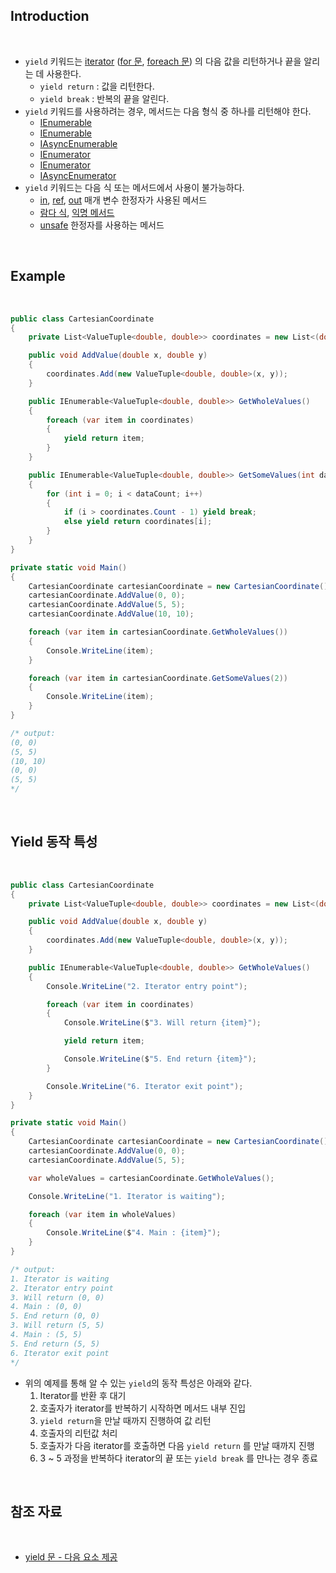 ## Introduction

<br>

- `yield` 키워드는 [iterator](https://learn.microsoft.com/en-us/dotnet/csharp/iterators) ([for 문](https://learn.microsoft.com/ko-kr/dotnet/csharp/language-reference/statements/iteration-statements#the-for-statement), [foreach 문](https://learn.microsoft.com/ko-kr/dotnet/csharp/language-reference/statements/iteration-statements#the-foreach-statement)) 의 다음 값을 리턴하거나 끝을 알리는 데 사용한다.
    - `yield return` : 값을 리턴한다.
    - `yield break` : 반복의 끝을 알린다.
- `yield` 키워드를 사용하려는 경우, 메서드는 다음 형식 중 하나를 리턴해야 한다.
    - [IEnumerable](https://learn.microsoft.com/en-us/dotnet/api/system.collections.ienumerable?view=net-7.0)
    - [IEnumerable<T>](https://learn.microsoft.com/en-us/dotnet/api/system.collections.generic.ienumerable-1?view=net-7.0)
    - [IAsyncEnumerable<T>](https://learn.microsoft.com/en-us/dotnet/api/system.collections.generic.iasyncenumerable-1?view=net-7.0)
    - [IEnumerator](https://learn.microsoft.com/ko-kr/dotnet/api/system.collections.ienumerator?view=net-7.0)
    - [IEnumerator<T>](https://learn.microsoft.com/ko-kr/dotnet/api/system.collections.generic.ienumerator-1?view=net-7.0)
    - [IAsyncEnumerator<T>](https://learn.microsoft.com/ko-kr/dotnet/api/system.collections.generic.iasyncenumerator-1?view=net-7.0)
- `yield` 키워드는 다음 식 또는 메서드에서 사용이 불가능하다.
    - [in](https://peponi-paradise.tistory.com/entry/C-Language-In-keyword-Parameter-modifier), [ref](https://peponi-paradise.tistory.com/entry/C-Language-Ref-keyword-Parameter-modifier), [out](https://peponi-paradise.tistory.com/entry/C-Language-Out-keyword-Parameter-modifier) 매개 변수 한정자가 사용된 메서드
    - [람다 식](https://learn.microsoft.com/ko-kr/dotnet/csharp/language-reference/operators/lambda-expressions), [익명 메서드](https://learn.microsoft.com/ko-kr/dotnet/csharp/language-reference/operators/delegate-operator)
    - [unsafe](https://peponi-paradise.tistory.com/entry/C-Language-Unsafe) 한정자를 사용하는 메서드

<br>

## Example

<br>

```cs
public class CartesianCoordinate
{
    private List<ValueTuple<double, double>> coordinates = new List<(double, double)>();

    public void AddValue(double x, double y)
    {
        coordinates.Add(new ValueTuple<double, double>(x, y));
    }

    public IEnumerable<ValueTuple<double, double>> GetWholeValues()
    {
        foreach (var item in coordinates)
        {
            yield return item;
        }
    }

    public IEnumerable<ValueTuple<double, double>> GetSomeValues(int dataCount)
    {
        for (int i = 0; i < dataCount; i++)
        {
            if (i > coordinates.Count - 1) yield break;
            else yield return coordinates[i];
        }
    }
}

private static void Main()
{
    CartesianCoordinate cartesianCoordinate = new CartesianCoordinate();
    cartesianCoordinate.AddValue(0, 0);
    cartesianCoordinate.AddValue(5, 5);
    cartesianCoordinate.AddValue(10, 10);

    foreach (var item in cartesianCoordinate.GetWholeValues())
    {
        Console.WriteLine(item);
    }

    foreach (var item in cartesianCoordinate.GetSomeValues(2))
    {
        Console.WriteLine(item);
    }
}

/* output:
(0, 0)
(5, 5)
(10, 10)
(0, 0)
(5, 5)
*/
```

<br>

## Yield 동작 특성

<br>

```cs
public class CartesianCoordinate
{
    private List<ValueTuple<double, double>> coordinates = new List<(double, double)>();

    public void AddValue(double x, double y)
    {
        coordinates.Add(new ValueTuple<double, double>(x, y));
    }

    public IEnumerable<ValueTuple<double, double>> GetWholeValues()
    {
        Console.WriteLine("2. Iterator entry point");

        foreach (var item in coordinates)
        {
            Console.WriteLine($"3. Will return {item}");

            yield return item;

            Console.WriteLine($"5. End return {item}");
        }

        Console.WriteLine("6. Iterator exit point");
    }
}

private static void Main()
{
    CartesianCoordinate cartesianCoordinate = new CartesianCoordinate();
    cartesianCoordinate.AddValue(0, 0);
    cartesianCoordinate.AddValue(5, 5);

    var wholeValues = cartesianCoordinate.GetWholeValues();

    Console.WriteLine("1. Iterator is waiting");

    foreach (var item in wholeValues)
    {
        Console.WriteLine($"4. Main : {item}");
    }
}

/* output:
1. Iterator is waiting
2. Iterator entry point
3. Will return (0, 0)
4. Main : (0, 0)
5. End return (0, 0)
3. Will return (5, 5)
4. Main : (5, 5)
5. End return (5, 5)
6. Iterator exit point
*/
```

- 위의 예제를 통해 알 수 있는 `yield`의 동작 특성은 아래와 같다.
    1. Iterator를 반환 후 대기
    2. 호출자가 iterator를 반복하기 시작하면 메서드 내부 진입
    3. `yield return`을 만날 때까지 진행하여 값 리턴
    4. 호출자의 리턴값 처리
    5. 호출자가 다음 iterator를 호출하면 다음 `yield return` 를 만날 때까지 진행
    6. 3 ~ 5 과정을 반복하다 iterator의 끝 또는 `yield break` 를 만나는 경우 종료

<br>

## 참조 자료

<br>

- [yield 문 - 다음 요소 제공](https://learn.microsoft.com/ko-kr/dotnet/csharp/language-reference/statements/yield)